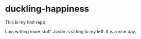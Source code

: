 duckling-happiness
==================

This is my first repo. 

I am writing more stuff. Justin is sitting to my left. It is a nice day. 
